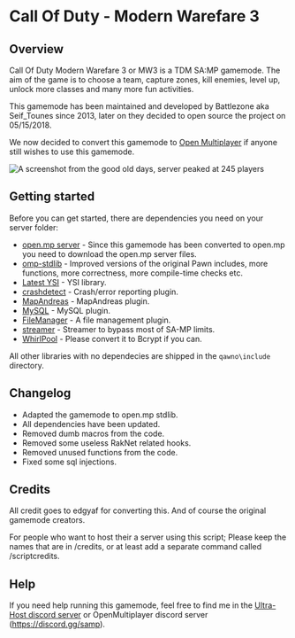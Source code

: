 # Call Of Duty - Modern Warefare 3
## Overview
Call Of Duty Modern Warefare 3 or MW3 is a TDM SA:MP gamemode. The aim of the game is to choose a team, capture zones, kill enemies, level up, unlock more classes and many more fun activities.

This gamemode has been maintained and developed by Battlezone aka Seif_Tounes since 2013, later on they decided to open source the project on 05/15/2018.

We now decided to convert this gamemode to [Open Multiplayer](https://open.mp/faq) if anyone still wishes to use this gamemode.

![A screenshot from the good old days, server peaked at 245 players](https://i.imgur.com/cLzbzzt.png)

## Getting started
Before you can get started, there are dependencies you need on your server folder:
- [open.mp server](https://github.com/openmultiplayer/open.mp/releases/latest) - Since this gamemode has been converted to open.mp you need to download the open.mp server files.
- [omp-stdlib](https://github.com/openmultiplayer/omp-stdlib) - Improved versions of the original Pawn includes, more functions, more correctness, more compile-time checks etc.
- [Latest YSI](https://github.com/pawn-lang/YSI-Includes/releases/tag/v5.10.0006) - YSI library.
- [crashdetect](https://github.com/Y-Less/samp-plugin-crashdetect/releases/tag/v4.22) - Crash/error reporting plugin.
- [MapAndreas](https://github.com/philip1337/samp-plugin-mapandreas/releases/tag/v1.2.1) - MapAndreas plugin.
- [MySQL](https://github.com/pBlueG/SA-MP-MySQL/releases/tag/R41-4) - MySQL plugin.
- [FileManager](https://github.com/JaTochNietDan/SA-MP-FileManager/releases/tag/1.5.1) - A file management plugin.
- [streamer](https://github.com/samp-incognito/samp-streamer-plugin/releases/tag/v2.9.6) - Streamer to bypass most of SA-MP limits.
- [WhirlPool](https://github.com/Southclaws/samp-whirlpool/releases/tag/v1.0.0) - Please convert it to Bcrypt if you can. 

All other libraries with no dependecies are shipped in the `qawno\include` directory.

## Changelog
- Adapted the gamemode to open.mp stdlib.
- All dependencies have been updated.
- Removed dumb macros from the code.
- Removed some useless RakNet related hooks.
- Removed unused functions from the code.
- Fixed some sql injections.

## Credits
All credit goes to edgyaf for converting this. And of course the original gamemode creators.

For people who want to host their a server using this script; Please keep the names that are in /credits, or at least add a separate command called /scriptcredits.

## Help
If you need help running this gamemode, feel free to find me in the [Ultra-Host discord server](https://discord.gg/gVwzPSn) or OpenMultiplayer discord server (https://discord.gg/samp).